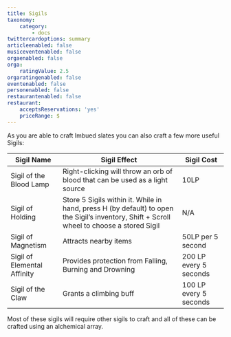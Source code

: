 ```yaml
---
title: Sigils
taxonomy:
    category:
        - docs
twittercardoptions: summary
articleenabled: false
musiceventenabled: false
orgaenabled: false
orga:
    ratingValue: 2.5
orgaratingenabled: false
eventenabled: false
personenabled: false
restaurantenabled: false
restaurant:
    acceptsReservations: 'yes'
    priceRange: $
---
```


As you are able to craft Imbued slates you can also craft a few more useful Sigils:

| Sigil Name | Sigil Effect | Sigil Cost |
|------------|--------------|------------|
|Sigil of the Blood Lamp| Right-clicking will throw an orb of blood that can be used as a light source  | 10LP |
| Sigil of Holding | Store 5 Sigils within it. While in hand, press H (by default) to open the Sigil’s inventory, Shift + Scroll wheel to choose a stored Sigil | N/A |
| Sigil of Magnetism | Attracts nearby items | 50LP per 5 second |
|Sigil of Elemental Affinity | Provides protection from Falling, Burning and Drowning | 200 LP every 5 seconds |
| Sigil of the Claw | Grants a climbing buff | 100 LP every 5 seconds |

Most of these sigils will require other sigils to craft and all of these can be crafted using an alchemical array.